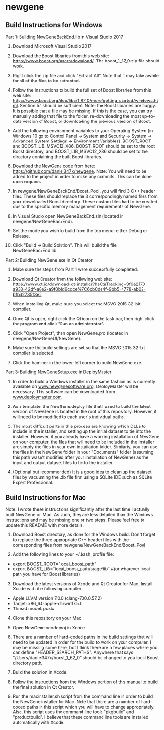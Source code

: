 # newgene

## Build Instructions for Windows

Part 1: Building NewGeneBackEnd.lib in Visual Studio 2017

1) Download Microsoft Visual Studio 2017

2) Download the Boost libraries from this web site: https://www.boost.org/users/download/. The boost_1_67_0.zip file should work.

3) Right click the zip file and click "Extract All". Note that it may take awhile for all of the files to be extracted.

4) Follow the instructions to build the full set of Boost libraries from this web site: https://www.boost.org/doc/libs/1_67_0/more/getting_started/windows.html. Section 5.1 should be sufficient. Note: the Boost libraries are buggy. It is possible that a file may be missing. If this is the case, you can try manually adding that file to the folder, re-downloading the most up-to-date version of Boost, or downloading the previous version of Boost.

5) Add the following environment variables to your Operating System (in Windows 10 go to Control Panel -> System and Security -> System -> Advanced System Settings -> Environment Variables): BOOST_ROOT and BOOST_LIB_MSVC12_X86. BOOST_ROOT should be set to the root Boost directory, and BOOST_LIB_MSVC12_X86 should be set to the directory containing the built Boost libraries.

6) Download the NewGene code from here: https://github.com/daniel347x/newgene. Note: You will need to be added to the project in order to make any commits. This can be done upon request.

7) In newgene/NewGeneBackEnd/Boost_Pool, you will find 3 C++ header files. These files should replace the 3 correspondingly named files from your downloaded Boost directory. These custom files had to be created due to the specific memory management requirements of NewGene.

8) In Visual Studio open NewGeneBackEnd.sln (located in newgene/NewGeneBackEnd).

9) Set the mode you wish to build from the top menu: either Debug or Release.

10) Click "Build -> Build Solution". This will build the file NewGeneBackEnd.lib.

Part 2: Building NewGene.exe in Qt Creator

1) Make sure the steps from Part 1 were successfully completed.

2) Download Qt Creator from the following web site: https://www.qt.io/download-qt-installer?hsCtaTracking=9f6a2170-a938-42df-a8e2-a9f0b1d6cdce%7C6cb0de4f-9bb5-4778-ab02-bfb62735f3e5

3) When installing Qt, make sure you select the MSVC 2015 32-bit compiler.

4) Once Qt is open, right click the Qt icon on the task bar, then right click the program and click "Run as administrator".

5) Click "Open Project", then open NewGene.pro (located in newgene/NewGeneUI/NewGene).

6) Make sure the build settings are set so that the MSVC 2015 32-bit compiler is selected.

7) Click the hammer in the lower-left corner to build NewGene.exe.

Part 3: Building NewGeneSetup.exe in DeployMaster

1) In order to build a Windows installer in the same fashion as is currently available on www.newgenesoftware.org, DeployMaster will be necessary. This software can be downloaded from www.deploymaster.com.

2) As a template, the NewGene.deploy file that I used to build the latest version of NewGene is located in the root of this repository. However, it will need to be modified to each user's individual paths.

3) The most difficult parts in this process are knowing which DLLs to include in the installer, and setting up the initial dataset to tie into the installer. However, if you already have a working installation of NewGene on your computer, the files that will need to be included in the installer are simply the files in your own installation folder. Similarly, you can use the files in the NewGene folder in your "Documents" folder (assuming this path wasn't modified after your installation of NewGene) as the input and output dataset files to tie to the installer.

4) (Optional but recommended) It is a good idea to clean up the dataset files by vacuuming the .db file first using a SQLite IDE such as SQLite Expert Professional.

## Build Instructions for Mac

Note: I wrote these instructions significantly after the last time I actually built NewGene on Mac. As such, they are less detailed than the Windows instructions and may be missing one or two steps. Please feel free to update this README with more details.

1) Download Boost directory, as done for the Windows build. Don't forget to replace the three appropriate C++ header files with the corresponding files from newgene/NewGeneBackEnd/Boost_Pool 

2) Add the following lines to your ~/.bash_profile file:

- export BOOST_ROOT="local_boost_path"
- export BOOST_LIB="local_boost_path/stage/lib" #(or whatever local path you have for Boost libraries)

3) Download the latest versions of Xcode and Qt Creator for Mac. Install Xcode with the following compiler:

- Apple LLVM version 7.0.0 (clang-700.0.57.2)
- Target: x86_64-apple-darwin17.5.0
- Thread model: posix

4) Clone this repository on your Mac.

5) Open NewGene.xcodeproj in Xcode.

6) There are a number of hard-coded paths in the build settings that will need to be updated in order for the build to work on your computer. I may be missing some here, but I think there are a few places where you can define "HEADER_SEARCH_PATHS". Anywhere that says "/Users/daniel347x/boost_1_62_0" should be changed to you local Boost directory path.

7) Build the solution in Xcode.

8) Follow the instructions from the Windows portion of this manual to build the final solution in Qt Creator.

9) Run the macinstaller.sh script from the command line in order to build the NewGene installer for Mac. Note that there are a number of hard-coded paths in this script which you will have to change appropriately. Also, this script uses the command line tools "pkgbuild" and "productbuild". I believe that these command line tools are installed automatically with Xcode.
